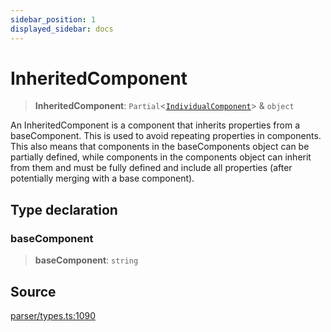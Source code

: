 ```yaml
---
sidebar_position: 1
displayed_sidebar: docs
---
```


# InheritedComponent

> **InheritedComponent**: `Partial`\<[`IndividualComponent`](IndividualComponent.md)\> & `object`

An InheritedComponent is a component that inherits properties from a baseComponent. This is used to avoid repeating properties in components. This also means that components in the baseComponents object can be partially defined, while components in the components object can inherit from them and must be fully defined and include all properties (after potentially merging with a base component).

## Type declaration

### baseComponent

> **baseComponent**: `string`

## Source

[parser/types.ts:1090](https://github.com/revisit-studies/study/blob/28fc76c7963482dd60846afde0942e2d4335731c/src/parser/types.ts#L1090)
